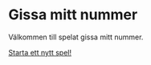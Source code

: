 Gissa mitt nummer
============================

Välkommen till spelat gissa mitt nummer.

[Starta ett nytt spel!](guess/init)
